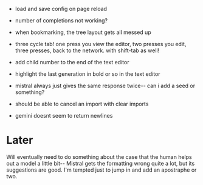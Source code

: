 - load and save config on page reload
- number of completions not working?

- when bookmarking, the tree layout gets all messed up
- three cycle tab! one press you view the editor, two presses you edit, three presses, back to the network. with shift-tab as well!
- add child number to the end of the text editor
- highlight the last generation in bold or so in the text editor
- mistral always just gives the same response twice-- can i add a seed or something?
- should be able to cancel an import with clear imports
- gemini doesnt seem to return newlines




# Later

Will eventually need to do something about the case that the human helps out a model a little bit-- Mistral gets the formatting wrong quite a lot, but its suggestions are good. I'm tempted just to jump in and add an apostraphe or two.
